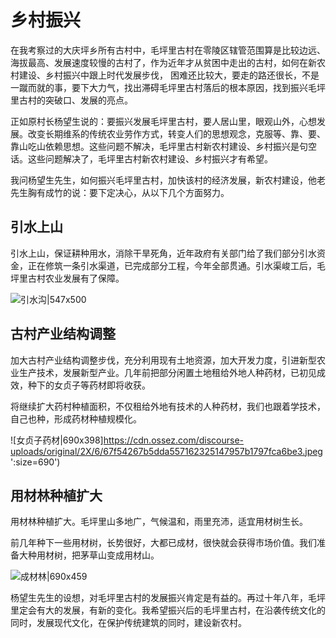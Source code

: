 # 乡村振兴
在我考察过的大庆坪乡所有古村中，毛坪里古村在零陵区辖管范围算是比较边远、海拔最高、发展速度较慢的古村了，作为近年才从贫困中走出的古村，如何在新农村建设、乡村振兴中跟上时代发展步伐，
困难还比较大，要走的路还很长，不是一蹴而就的事，要下大力气，找出滞碍毛坪里古村落后的根本原因，找到振兴毛坪里古村的突破口、发展的亮点。

正如原村长杨望生说的：要振兴发展毛坪里古村，要人居山里，眼观山外，心想发展。改变长期维系的传统农业劳作方式，转变人们的思想观念，克服等、靠、要、靠山吃山依赖思想。这些问题不解决，毛坪里古村新农村建设、乡村振兴是句空话。这些问题解决了，毛坪里古村新农村建设、乡村振兴才有希望。

我问杨望生先生，如何振兴毛坪里古村，加快该村的经济发展，新农村建设，他老先生胸有成竹的说：要下定决心，从以下几个方面努力。

## 引水上山
引水上山，保证耕种用水，消除干旱死角，近年政府有关部门给了我们部分引水资金，正在修筑一条引水渠道，已完成部分工程，今年全部贯通。引水渠峻工后，毛坪里古村农业发展有了保障。

![引水沟|547x500](https://cdn.ossez.com/discourse-uploads/original/2X/9/98a288574aff9e88b267352f1f7fc67eee758230.jpeg ':size=547')


## 古村产业结构调整
加大古村产业结构调整步伐，充分利用现有土地资源，加大开发力度，引进新型农业生产技术，发展新型产业。几年前把部分闲置土地租给外地人种药材，已初见成效，种下的女贞子等药材即将收获。

将继续扩大药村种植面积，不仅租给外地有技术的人种药材，我们也跟着学技术，自己也种，形成药材种植规模化。

![女贞子药材|690x398]https://cdn.ossez.com/discourse-uploads/original/2X/6/67f54267b5dda557162325147957b1797fca6be3.jpeg ':size=690')


## 用材林种植扩大
用材林种植扩大。毛坪里山多地广，气候温和，雨里充沛，适宜用材树生长。

前几年种下一些用材树，长势很好，大都已成材，很快就会获得市场价值。我们准备大种用材树，把茅草山变成用材山。

![成材林|690x459](https://cdn.ossez.com/discourse-uploads/original/2X/e/efbe17829f3f2418c9acde8aa724afa475ef3d1a.jpeg ':size=690')

杨望生先生的设想，对毛坪里古村的发展振兴肯定是有益的。再过十年八年，毛坪里定会有大的发展，有新的变化。我希望振兴后的毛坪里古村，在沿袭传统文化的同时，发展现代文化，在保护传统建筑的同时，建设新农村。
